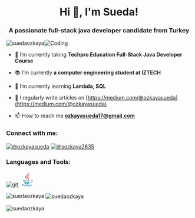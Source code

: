 <h1 align="center">Hi 👋, I'm Sueda!</h1>
<h3 align="center">A passionate full-stack java developer candidate from Turkey</h3>
<img align="right" alt="Coding" width="400" src="https://giffiles.alphacoders.com/362/36246.gif">

<p align="left"> <img src="https://komarev.com/ghpvc/?username=suedaozkaya&label=Profile%20views&color=0e75b6&style=flat" alt="suedaozkaya" /> </p>

- 🔭 I’m currently taking **Techpro Education Full-Stack Java Developer Course**

- 📚 I’m currently **a computer engineering student at IZTECH**

- 🌱 I’m currently learning **Lambda, SQL**

- 📝 I regularly write articles on [https://medium.com/@ozkayasueda](https://medium.com/@ozkayasueda)

- 📫 How to reach me **ozkayasueda17@gmail.com**

<h3 align="left">Connect with me:</h3>
<p align="left">
<a href="https://medium.com/@ozkayasueda" target="blank"><img align="center" src="https://raw.githubusercontent.com/rahuldkjain/github-profile-readme-generator/master/src/images/icons/Social/medium.svg" alt="@ozkayasueda" height="30" width="40" /></a>
<a href="https://www.hackerrank.com/@sozkaya2635" target="blank"><img align="center" src="https://raw.githubusercontent.com/rahuldkjain/github-profile-readme-generator/master/src/images/icons/Social/hackerrank.svg" alt="@sozkaya2635" height="30" width="40" /></a>
</p>

<h3 align="left">Languages and Tools:</h3>
<p align="left"> <a href="https://git-scm.com/" target="_blank" rel="noreferrer"> <img src="https://www.vectorlogo.zone/logos/git-scm/git-scm-icon.svg" alt="git" width="40" height="40"/> </a> <a href="https://www.java.com" target="_blank" rel="noreferrer"> <img src="https://raw.githubusercontent.com/devicons/devicon/master/icons/java/java-original.svg" alt="java" width="40" height="40"/> </a> </p>

<p><img align="left" src="https://github-readme-stats.vercel.app/api/top-langs?username=suedaozkaya&show_icons=true&locale=en&layout=compact" alt="suedaozkaya" /></p>

<p>&nbsp;<img align="center" src="https://github-readme-stats.vercel.app/api?username=suedaozkaya&show_icons=true&locale=en" alt="suedaozkaya" /></p>

<p><img align="center" src="https://github-readme-streak-stats.herokuapp.com/?user=suedaozkaya&" alt="suedaozkaya" /></p>
